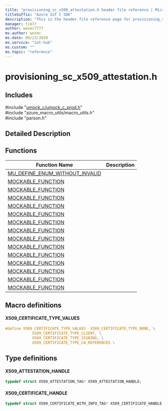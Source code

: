 ```yaml
---                             
title: "provisioning_sc_x509_attestation.h header file reference | Microsoft Docs" 
titleSuffix: "Azure IoT C SDK"            
description: "This is the header file reference page for provisioning_sc_x509_attestation.h in the Azure IoT C SDK. This SDK is used with Azure IoT Hub and Azure IoT Hub Device Provisioning Service"            
manager: timlt                 
author: wesmc7777              
ms.author: wesmc               
ms.date: 09/23/2020                    
ms.service: "iot-hub"             
ms.custom: ""                
ms.topic: "reference"        
---                            
```


# provisioning_sc_x509_attestation.h 

## Includes

\#include "[umock_c/umock_c_prod.h](umock-c-prod-h.md)"  
\#include "azure_macro_utils/macro_utils.h"  
\#include "parson.h"  

## Detailed Description

## Functions

Function Name                  | Description                                
--------------------------------|---------------------------------------------
[MU_DEFINE_ENUM_WITHOUT_INVALID](./provisioning-sc-x509-attestation-h/mu-define-enum-without-invalid.md)            | 
[MOCKABLE_FUNCTION](./provisioning-sc-x509-attestation-h/mockable-function.md)            | 
[MOCKABLE_FUNCTION](./provisioning-sc-x509-attestation-h/mockable-function.md)            | 
[MOCKABLE_FUNCTION](./provisioning-sc-x509-attestation-h/mockable-function.md)            | 
[MOCKABLE_FUNCTION](./provisioning-sc-x509-attestation-h/mockable-function.md)            | 
[MOCKABLE_FUNCTION](./provisioning-sc-x509-attestation-h/mockable-function.md)            | 
[MOCKABLE_FUNCTION](./provisioning-sc-x509-attestation-h/mockable-function.md)            | 
[MOCKABLE_FUNCTION](./provisioning-sc-x509-attestation-h/mockable-function.md)            | 
[MOCKABLE_FUNCTION](./provisioning-sc-x509-attestation-h/mockable-function.md)            | 
[MOCKABLE_FUNCTION](./provisioning-sc-x509-attestation-h/mockable-function.md)            | 
[MOCKABLE_FUNCTION](./provisioning-sc-x509-attestation-h/mockable-function.md)            | 
[MOCKABLE_FUNCTION](./provisioning-sc-x509-attestation-h/mockable-function.md)            | 
[MOCKABLE_FUNCTION](./provisioning-sc-x509-attestation-h/mockable-function.md)            | 
[MOCKABLE_FUNCTION](./provisioning-sc-x509-attestation-h/mockable-function.md)            | 
[MOCKABLE_FUNCTION](./provisioning-sc-x509-attestation-h/mockable-function.md)            | 

## Macro definitions

#### X509_CERTIFICATE_TYPE_VALUES

```C
#define X509_CERTIFICATE_TYPE_VALUES  X509_CERTIFICATE_TYPE_NONE, \
            X509_CERTIFICATE_TYPE_CLIENT, \
            X509_CERTIFICATE_TYPE_SIGNING, \
            X509_CERTIFICATE_TYPE_CA_REFERENCES \ 
```

## Type definitions

#### X509_ATTESTATION_HANDLE

```C
typedef struct X509_ATTESTATION_TAG* X509_ATTESTATION_HANDLE;
```

#### X509_CERTIFICATE_HANDLE

```C
typedef struct X509_CERTIFICATE_WITH_INFO_TAG* X509_CERTIFICATE_HANDLE;
```

